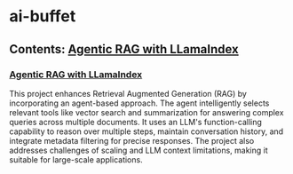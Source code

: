 # ai-buffet
Contents:
[Agentic RAG with LLamaIndex](Agentic-RAG-with-LLamaIndex) 
---
### [Agentic RAG with LLamaIndex](https://github.com/xandie985/ai-buffet/tree/main/LLM%20Notebooks/Agentic%20RAG%20LLamaIndex)
This project enhances Retrieval Augmented Generation (RAG) by incorporating an agent-based approach. The agent intelligently selects relevant tools like vector search and summarization for answering complex queries across multiple documents. It uses an LLM's function-calling capability to reason over multiple steps, maintain conversation history, and integrate metadata filtering for precise responses. The project also addresses challenges of scaling and LLM context limitations, making it suitable for large-scale applications.



